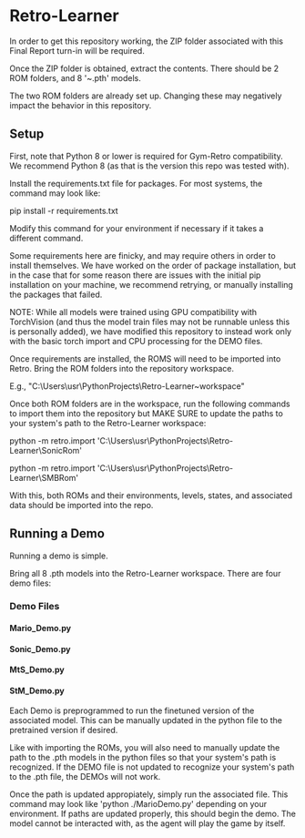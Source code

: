 # Retro-Learner

In order to get this repository working, the ZIP folder associated with this Final Report turn-in will be required.

Once the ZIP folder is obtained, extract the contents. There should be 2 ROM folders, and 8 '~.pth' models.

The two ROM folders are already set up. Changing these may negatively impact the behavior in this repository.

## Setup

First, note that Python 8 or lower is required for Gym-Retro compatibility. We recommend Python 8 (as that is the version this repo was tested with).

Install the requirements.txt file for packages. For most systems, the command may look like:

pip install -r requirements.txt

Modify this command for your environment if necessary if it takes a different command.

Some requirements here are finicky, and may require others in order to install themselves. We have worked on the order of package installation, but in the case that
for some reason there are issues with the initial pip installation on your machine, we recommend retrying, or manually installing the packages that failed. 

NOTE: While all models were trained using GPU compatibility with TorchVision (and thus the model train files may not be runnable unless this is personally added),
we have modified this repository to instead work only with the basic torch import and CPU processing for the DEMO files.

Once requirements are installed, the ROMS will need to be imported into Retro. Bring the ROM folders into the repository workspace.

E.g., "C:\Users\usr\PythonProjects\Retro-Learner\~workspace"

Once both ROM folders are in the workspace, run the following commands to import them into the repository but MAKE SURE to update the paths to your system's path to the Retro-Learner workspace:

python -m retro.import 'C:\Users\usr\PythonProjects\Retro-Learner\SonicRom'

python -m retro.import 'C:\Users\usr\PythonProjects\Retro-Learner\SMBRom'

With this, both ROMs and their environments, levels, states, and associated data should be imported into the repo.

## Running a Demo

Running a demo is simple.

Bring all 8 .pth models into the Retro-Learner workspace. There are four demo files:

### Demo Files
#### Mario_Demo.py

#### Sonic_Demo.py

#### MtS_Demo.py

#### StM_Demo.py


Each Demo is preprogrammed to run the finetuned version of the associated model. This can be manually updated in the python file to the pretrained version if desired.

Like with importing the ROMs, you will also need to manually update the path to the .pth models in the python files so that your system's path is recognized. If the DEMO file is not
updated to recognize your system's path to the .pth file, the DEMOs will not work.

Once the path is updated appropiately, simply run the associated file. This command may look like 'python ./MarioDemo.py' depending on your environment.
If paths are updated properly, this should begin the demo. The model cannot be interacted with, as the agent will play the game by itself.
